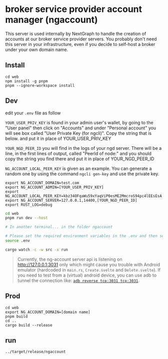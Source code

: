 # broker service provider account manager (ngaccount)

This server is used internally by NextGraph to handle the creation of accounts at our broker service provider servers. You probably don't need this server in your infrastructure, even if you decide to self-host a broker under your own domain name.

## Install

```
cd web
npm install -g pnpm
pnpm --ignore-workspace install
```

## Dev

edit your `.env` file as follow

`YOUR_USER_PRIV_KEY` is found in your admin user's wallet, by going to the "User panel" then click on "Accounts" and under "Personal account" you will see box called "User Private Key (for ngcli)". Copy the string that is below. and put it in place of YOUR_USER_PRIV_KEY

`YOUR_NGD_PEER_ID` you will find in the logs of your ngd server. There will be a line, in the first lines of output, called "PeerId of node:" and you should copy the string you find there and put it in place of YOUR_NGD_PEER_ID

`NG_ACCOUNT_LOCAL_PEER_KEY` is given as an example. You can generate a random one by using the command `ngcli gen-key` and use the private key.

```
export NG_ACCOUNT_DOMAIN=test.com
export NG_ACCOUNT_ADMIN=[YOUR_USER_PRIV_KEY]
export NG_ACCOUNT_LOCAL_PEER_KEY=kbz34OFqaWu59xYaqViP0esME2MmcroS94pc4lEEsEsA
export NG_ACCOUNT_SERVER=127.0.0.1,14400,[YOUR_NGD_PEER_ID]
export RUST_LOG=debug
```


```bash
cd web
pnpm run dev --host

# In another terminal... in the folder ngaccount

# Please set the required environment variables in the .env and then source it it with:
source .env

cargo watch -c -w src -x run
```

> Currently, the ng-account server api is listening on http://127.0.0.1:3031 only which might cause you trouble with Android emulator (hardcoded in `main.rs`, `Create.svelte` and `Delete.svelte`).
> If you need to test from a (virtual) android device, you can use adb to tunnel the connection like: [`adb reverse tcp:3031 tcp:3031`](https://justinchips.medium.com/proxying-adb-client-connections-2ab495f774eb).

## Prod

```
cd web
export NG_ACCOUNT_DOMAIN=[domain name]
pnpm build
cd ..
cargo build --release
```

## run

```
../target/release/ngaccount
```

